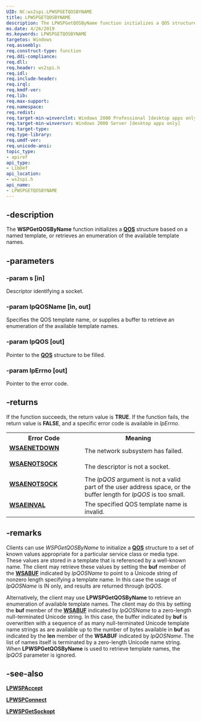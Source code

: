 ```yaml
---
UID: NC:ws2spi.LPWSPGETQOSBYNAME
title: LPWSPGETQOSBYNAME
description: The LPWSPGetQOSByName function initializes a QOS structure based on a named template, or retrieves an enumeration of the available template names.
ms.date: 4/26/2019
ms.keywords: LPWSPGETQOSBYNAME
targetos: Windows
req.assembly: 
req.construct-type: function
req.ddi-compliance: 
req.dll: 
req.header: ws2spi.h
req.idl: 
req.include-header: 
req.irql: 
req.kmdf-ver: 
req.lib: 
req.max-support: 
req.namespace: 
req.redist: 
req.target-min-winverclnt: Windows 2000 Professional [desktop apps only]
req.target-min-winversvr: Windows 2000 Server [desktop apps only]
req.target-type: 
req.type-library: 
req.umdf-ver: 
req.unicode-ansi: 
topic_type:
- apiref
api_type:
- LibDef
api_location:
- ws2spi.h
api_name:
- LPWSPGETQOSBYNAME
---
```


## -description
The **WSPGetQOSByName** function initializes a <b><a href="https://docs.microsoft.com/en-us/previous-versions/windows/desktop/qos/qos-structures">QOS</a></b> structure based on a named template, or retrieves an enumeration of the available template names.

## -parameters

### -param s [in]
Descriptor identifying a socket.

### -param lpQOSName [in, out]
Specifies the QOS template name, or supplies a buffer to retrieve an enumeration of the available template names.

### -param lpQOS [out]
Pointer to the <b><a href="https://docs.microsoft.com/en-us/previous-versions/windows/desktop/qos/qos-structures">QOS</a></b> structure to be filled.

### -param lpErrno [out]
Pointer to the error code.

## -returns
If the function succeeds, the return value is **TRUE**. If the function fails, the return value is **FALSE**, and a specific error code is available in <i>lpErrno</i>.

<table>
<tr>
<th>Error Code</th>
<th>Meaning</th>
</tr>

<tr>
<td width="40%">
<dl>                                      
<dt><b><a href="https://docs.microsoft.com/en-us/windows/win32/winsock/windows-sockets-error-codes-2#WSAENETDOWN">WSAENETDOWN</a></b></dl>
</dl>
</td>
<td width="60%">
The network subsystem has failed.  
</td>
</tr>

<tr>
<td width="40%">
<dl>                                      
<dt><b><a href="https://docs.microsoft.com/en-us/windows/win32/winsock/windows-sockets-error-codes-2#WSAENOTSOCK">WSAENOTSOCK</a></b></dl>
</dl>
</td>
<td width="60%">
The descriptor is not a socket.
</td>
</tr>

<tr>
<td width="40%">
<dl>                                      
<dt><b><a href="https://docs.microsoft.com/en-us/windows/win32/winsock/windows-sockets-error-codes-2#WSAEFAULT">WSAENOTSOCK</a></b></dl>
</dl>
</td>
<td width="60%">
The <i>lpQOS</i> argument is not a valid part of the user address space, or the buffer length for <i>lpQOS</i> is too small.
</td>
</tr>

<tr>
<td width="40%">
<dl>                                      
<dt><b><a href="https://docs.microsoft.com/en-us/windows/win32/winsock/windows-sockets-error-codes-2#WSAEINVAL">WSAEINVAL</a></b></dl>
</dl>
</td>
<td width="60%">
The specified QOS template name is invalid.
</td>
</tr>
</table>

## -remarks
Clients can use <i>WSPGetQOSByName</i> to initialize a <b><a href="https://docs.microsoft.com/en-us/previous-versions/windows/desktop/qos/qos-structures">QOS</a></b> structure to a set of known values appropriate for a particular service class or media type. These values are stored in a template that is referenced by a well-known name. The client may retrieve these values by setting the **buf** member of the [**WSABUF**](wsabuf-2.md) indicated by <i>lpQOSName</i> to point to a Unicode string of nonzero length specifying a template name. In this case the usage of <i>lpQOSName</i> is IN only, and results are returned through <i>lpQOS</i>.

Alternatively, the client may use **LPWSPGetQOSByName** to retrieve an enumeration of available template names. The client may do this by setting the **buf** member of the [**WSABUF**](wsabuf-2.md) indicated by <i>lpQOSName</i> to a zero-length null-terminated Unicode string. In this case, the buffer indicated by **buf** is overwritten with a sequence of as many null-terminated Unicode template name strings as are available up to the number of bytes available in **buf** as indicated by the **len** member of the **WSABUF** indicated by <i>lpQOSName</i>. The list of names itself is terminated by a zero-length Unicode name string. When **LPWSPGetQOSByName** is used to retrieve template names, the <i>lpQOS</i> parameter is ignored.


## -see-also
**[LPWSPAccept](nc-ws2spi-lpwspaccept.md)**

<b><a href="https://docs.microsoft.com/en-us/windows/win32/api/ws2spi/nc-ws2spi-lpwspconnect">LPWSPConnect</a></b>

<b><a href="https://docs.microsoft.com/en-us/windows/win32/api/ws2spi/nc-ws2spi-lpwspgetsockopt">LPWSPGetSockopt</a></b>
